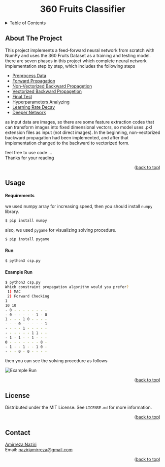 <div align="center">
  
  <h1 align="center">360 Fruits Classifier</h1>
</div>

<details>
  <summary>Table of Contents</summary>
  <ol>
    <li>
      <a href="#about-the-project">About The Project</a>
    </li>
    <li>
      <a href="usage">Usage</a>
      <ul>
        <li><a href="#usage">Requirements</a></li>
        <li><a href="#run">Run</a></li>
      </ul>
    <li>
      <a href="#Phases">Phases</a>
      <ul>
        <li><a href="#phase1">Preprocess Data</a></li>
        <li><a href="#phase2">Forward Propagation</a></li>
        <li><a href="#phase3">Non-Vectorized Backward Propagetion</a></li>
        <li><a href="#phase4">Vectorized Backward Propagetion</a></li>
        <li><a href="#phase5">Final Test</a></li>
        <li><a href="#phase6">Hyperparameters Analyzing</a></li>
        <li><a href="#phase7">Learning Rate Decay</a></li>
        <li><a href="#phase8">Deeper Network !!!</a></li>
          <ul>
            <li><a href="#phase8-1">Preprocess Data</a></li>
            <li><a href="#phase8-2">Train and Test</a></li>
          </ul>
      </ul>
    </li>
    <li><a href="#license">License</a></li>
    <li><a href="#contact">Contact</a></li> 
  </ol>
</details>

## About The Project
This project implements a feed-forward neural network from scratch with NumPy and uses the 360 Fruits Dataset as a training and testing model. there are seven phases in this project which complete neural network implementation step by step, which includes the following steps  

* [Preprocess Data](#phase1)
* [Forward Propagation](#phase2)
* [Non-Vectorized Backward Propagetion](#phase3)
* [Vectorized Backward Propagetion](#phase4)
* [Final Test](#phase5)
* [Hyperparameters Analyzing](#phase6)
* [Learning Rate Decay](#phase7)
* [Deeper Network](#phase8)

as input data are images, so there are some feature extraction codes that can transform images into fixed dimensional vectors, so model uses .pkl extension files as input (not direct images). In the beginning, non-vectorized backward propagation had been implemented, and after that implementation changed to the backward to vectorized form.  

feel free to use code ...  
Thanks for your reading
 

<p align="right">(<a href="#top">back to top</a>)</p>

## Usage  
#### Requirements
we used numpy array for increasing speed, then you should install `numpy` library.
```bash
$ pip install numpy
```
also, we used `pygame` for visualizing solving procedure.
```bash
$ pip install pygame
```
#### Run 
```bash
$ python3 csp.py
```

#### Example Run
``` bash
$ python3 csp.py
Which constraint propagation algorithm would you prefer?
 1) MAC
 2) Forward Checking
1
10 10
- 0 - - - - - - - -
- 0 - - - - - 1 - 0
1 - - - 1 0 - - - -
- - - 0 - - - - - 1
- - - - 1 - - - - -
- - - - - - 1 1 - -
- 1 - 1 - - 1 - - -
0 - - - - - - - 0 -
- 1 - - 1 - - 1 0 -
- - - 0 - 0 - - - -
```
then you can see the solving procedure as follows  

![Example Run](./pic/preview.gif)  

<p align="right">(<a href="#top">back to top</a>)</p>

## License

Distributed under the MIT License. See `LICENSE.md` for more information.  

<p align="right">(<a href="#top">back to top</a>)</p>

## Contact
[Amirreza Naziri](https://github.com/Amir79Naziri)  
Email: naziriamirreza@gmail.com  

<p align="right">(<a href="#top">back to top</a>)</p>
